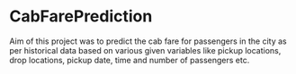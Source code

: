 # CabFarePrediction
Aim of this project  was  to  predict  the  cab  fare  for  passengers  in the city as per historical data based  on  various  given variables  like  pickup  locations, drop  locations, pickup  date, time  and number  of  passengers etc.
